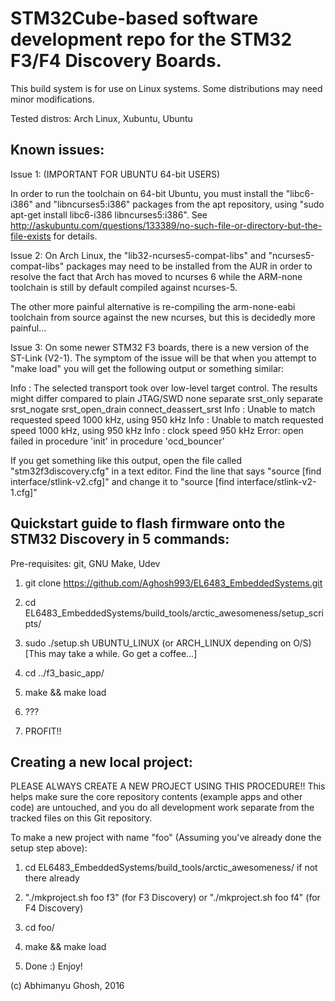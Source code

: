 # STM32Cube-based software development repo for the STM32 F3/F4 Discovery Boards.

This build system is for use on Linux systems. Some distributions may need minor modifications.

Tested distros: Arch Linux, Xubuntu, Ubuntu

## Known issues:

Issue 1: (IMPORTANT FOR UBUNTU 64-bit USERS)

In order to run the toolchain on 64-bit Ubuntu, you must install the "libc6-i386" and "libncurses5:i386" packages from the apt repository, using "sudo apt-get install libc6-i386 libncurses5:i386". See http://askubuntu.com/questions/133389/no-such-file-or-directory-but-the-file-exists for details.

Issue 2: On Arch Linux, the "lib32-ncurses5-compat-libs" and "ncurses5-compat-libs" packages may need to be installed from the AUR in order to resolve the fact that Arch has moved to ncurses 6 while the ARM-none toolchain is still by default compiled against ncurses-5.

The other more painful alternative is re-compiling the arm-none-eabi toolchain from source against the new ncurses, but this is decidedly more painful...

Issue 3: On some newer STM32 F3 boards, there is a new version of the ST-Link (V2-1). The symptom of the issue will be that when you attempt to "make load" you will get the following output or something similar:

Info : The selected transport took over low-level target control. The results might differ compared to plain JTAG/SWD
none separate
srst_only separate srst_nogate srst_open_drain connect_deassert_srst
Info : Unable to match requested speed 1000 kHz, using 950 kHz
Info : Unable to match requested speed 1000 kHz, using 950 kHz
Info : clock speed 950 kHz
Error: open failed
in procedure 'init' 
in procedure 'ocd_bouncer'

If you get something like this output, open the file called "stm32f3discovery.cfg" in a text editor. Find the line that says "source [find interface/stlink-v2.cfg]" and change it to "source [find interface/stlink-v2-1.cfg]"

## Quickstart guide to flash firmware onto the STM32 Discovery in 5 commands:

Pre-requisites: git, GNU Make, Udev

1) git clone https://github.com/Aghosh993/EL6483_EmbeddedSystems.git

2) cd EL6483_EmbeddedSystems/build_tools/arctic_awesomeness/setup_scripts/

3) sudo ./setup.sh UBUNTU_LINUX (or ARCH_LINUX depending on O/S) [This may take a while. Go get a coffee...]

4) cd ../f3_basic_app/

5) make && make load

6) ???

7) PROFIT!!

## Creating a new local project:

PLEASE ALWAYS CREATE A NEW PROJECT USING THIS PROCEDURE!! This helps make sure the core repository contents (example apps and other code) are untouched, and you do all development work separate from the tracked files on this Git repository.

To make a new project with name "foo" (Assuming you've already done the setup step above):

1) cd EL6483_EmbeddedSystems/build_tools/arctic_awesomeness/ if not there already

2) "./mkproject.sh foo f3" (for F3 Discovery) or "./mkproject.sh foo f4" (for F4 Discovery)

3) cd foo/

4) make && make load

5) Done :) Enjoy!

(c) Abhimanyu Ghosh, 2016
